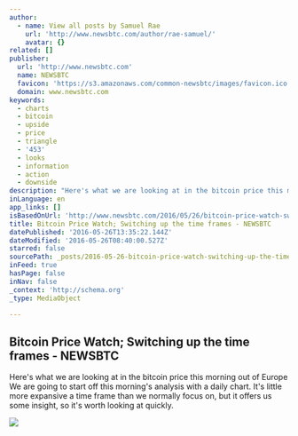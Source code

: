 ```yaml
---
author:
  - name: View all posts by Samuel Rae
    url: 'http://www.newsbtc.com/author/rae-samuel/'
    avatar: {}
related: []
publisher:
  url: 'http://www.newsbtc.com'
  name: NEWSBTC
  favicon: 'https://s3.amazonaws.com/common-newsbtc/images/favicon.ico'
  domain: www.newsbtc.com
keywords:
  - charts
  - bitcoin
  - upside
  - price
  - triangle
  - '453'
  - looks
  - information
  - action
  - downside
description: "Here's what we are looking at in the bitcoin price this morning out of Europe We are going to start off this morning's analysis with a daily chart. It's little more expansive a time frame than we normally focus on, but it offers us some insight, so it's worth looking at quickly."
inLanguage: en
app_links: []
isBasedOnUrl: 'http://www.newsbtc.com/2016/05/26/bitcoin-price-watch-switching-time-frames/'
title: Bitcoin Price Watch; Switching up the time frames - NEWSBTC
datePublished: '2016-05-26T13:35:22.144Z'
dateModified: '2016-05-26T08:40:00.527Z'
starred: false
sourcePath: _posts/2016-05-26-bitcoin-price-watch-switching-up-the-time-frames-newsbtc.md
inFeed: true
hasPage: false
inNav: false
_context: 'http://schema.org'
_type: MediaObject

---
```

<article style=""><h1>Bitcoin Price Watch; Switching up the time frames - NEWSBTC</h1><p>Here's what we are looking at in the bitcoin price this morning out of Europe We are going to start off this morning's analysis with a daily chart. It's little more expansive a time frame than we normally focus on, but it offers us some insight, so it's worth looking at quickly.</p><img src="http://s3.amazonaws.com/main-newsbtc-images/2016/05/26093243/Screen-Shot-2016-05-26-at-10.26.42.png" /></article>